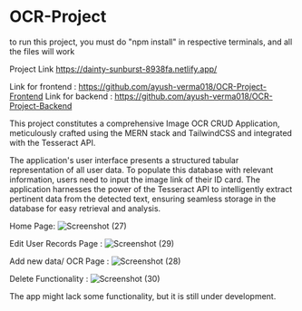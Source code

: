 ﻿# OCR-Project
to run this project, you must do "npm install" in respective terminals, and all the files will work

Project Link
https://dainty-sunburst-8938fa.netlify.app/

Link for frontend : https://github.com/ayush-verma018/OCR-Project-Frontend
Link for backend : https://github.com/ayush-verma018/OCR-Project-Backend

This project constitutes a comprehensive Image OCR CRUD Application, meticulously crafted using the MERN stack and TailwindCSS and integrated with the Tesseract API.

The application's user interface presents a structured tabular representation of all user data. To populate this database with relevant information, users need to input the image link of their ID card. The application harnesses the power of the Tesseract API to intelligently extract pertinent data from the detected text, ensuring seamless storage in the database for easy retrieval and analysis.

Home Page:
![Screenshot (27)](https://github.com/ayush-verma018/OCR-Project/assets/77916121/246944cc-15bf-4299-98f6-5f542bac02d8)

Edit User Records Page :
![Screenshot (29)](https://github.com/ayush-verma018/OCR-Project/assets/77916121/e3cde2f6-ea7b-4f1e-87cc-f16851f3c4e9)

Add new data/ OCR Page :
![Screenshot (28)](https://github.com/ayush-verma018/OCR-Project/assets/77916121/e3b0b629-d0f0-429c-aa78-f0af29e29972)

Delete Functionality :
![Screenshot (30)](https://github.com/ayush-verma018/OCR-Project/assets/77916121/e605ca78-d354-490e-878d-7a5dca310080)

The app might lack some functionality, but it is still under development.
